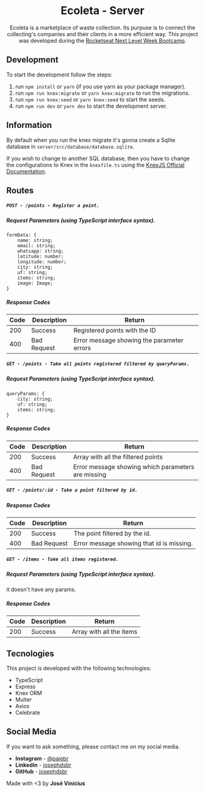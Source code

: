 <h1 align="center">Ecoleta - Server</h1>

<p align="center">
    Ecoleta is a marketplace of waste collection. Its purpuse is to connect the collecting's companies and their clients in a more efficient way.
    This project was developed during the <a href="https://rocketseat.com.br/">Rocketseat Next Level Week Bootcamp</a>.
</p>

## Development

To start the development follow the steps:

1. run ``npm install`` or ``yarn`` (if you use yarn as your package manager).
2. run ``npm run knex:migrate`` or ``yarn knex:migrate`` to run the migrations.
3. run ``npm run knex:seed`` or ``yarn knex:seed`` to start the seeds.
4. run `npm run dev` or `yarn dev` to start the development server.

## Information

<p>By default when you run the knex migrate it's gonna create a Sqlite database in <code>server/src/database/database.sqlite</code>.</p>
<p>If you wish to change to another SQL database, then you have to change the configurations to Knex in the <code>knexfile.ts</code> using the <a href="http://knexjs.org/#Installation-client">KnexJS Official Documentation</a>.</p>

## Routes

##### `POST - /points - Register a point.`

##### Request Parameters (*using TypeScript interface syntax*).

```
formData: {
    name: string;
    email: string;
    whatsapp: string;
    latitude: number;
    longitude: number;
    city: string;
    uf: string;
    items: string;
    image: Image;
}
```

##### Response Codes

| Code | Description | Return |
| ----- | ---------- | -------|
| 200 | Success | Registered points with the ID
| 400 | Bad Request | Error message showing the parameter errors |

##### `GET - /points - Take all points registered filtered by queryParams.`

##### Request Parameters (*using TypeScript interface syntax*).

```
queryParams: {
    city: string;
    uf: string;
    items: string;
}
```

##### Response Codes

| Code | Description | Return |
| ----- | ---------- | -------|
| 200 | Success | Array with all the filtered points
| 400 | Bad Request | Error message showing which parameters are missing | 

##### `GET - /points/:id - Take a point filtered by id.`

##### Response Codes

| Code | Description | Return |
| ----- | ---------- | -------|
| 200 | Success | The point filtered by the id.
| 400 | Bad Request | Error message showing that id is missing. |

##### `GET - /items - Take all items registered.`

##### Request Parameters (*using TypeScript interface syntax*).

it doesn't have any params.

##### Response Codes

| Code | Description | Return |
| ----- | ---------- | -------|
| 200 | Success | Array with all the items

## Tecnologies

This project is developed with the following technologies:

- TypeScript
- Express
- Knex ORM
- Multer
- Axios
- Celebrate

## Social Media

If you want to ask something, please contact me on my social media.

* **Instagram** - [@pajebr](https://www.instagram.com/pajebr/)
* **Linkedin** -  [josephdsbr](https://www.linkedin.com/in/josephdsbr)
* **GitHub** - [josephdsbr](https://github.com/josephdsbr)

Made with <3 by **José Vinícius**